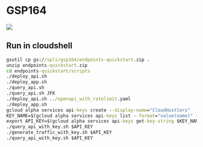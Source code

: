 # GSP164
[![](https://api.pointscounter.me/servers/img/subscribe)](https://www.youtube.com/@CloudHustlers)
## Run in cloudshell
```cmd
gsutil cp gs://spls/gsp164/endpoints-quickstart.zip .
unzip endpoints-quickstart.zip
cd endpoints-quickstart/scripts
./deploy_api.sh
./deploy_app.sh
./query_api.sh
./query_api.sh JFK
./deploy_api.sh ../openapi_with_ratelimit.yaml
./deploy_app.sh
gcloud alpha services api-keys create --display-name="CloudHustlers" 
KEY_NAME=$(gcloud alpha services api-keys list --format="value(name)" --filter "displayName=CloudHustlers")
export API_KEY=$(gcloud alpha services api-keys get-key-string $KEY_NAME --format="value(keyString)")
./query_api_with_key.sh $API_KEY
./generate_traffic_with_key.sh $API_KEY
./query_api_with_key.sh $API_KEY
```
